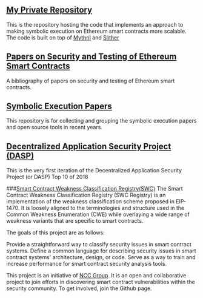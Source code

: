 ## [My Private Repository](https://github.com/Qiana0223/wqp_app_1)
This is the repository hosting the code that implements an approach to making symbolic execution on Ethereum smart contracts more scalable.  The code is built on top of [Mythril](https://github.com/ConsenSys/mythril) and [Slither](https://github.com/crytic/slither)

## [Papers on Security and Testing of Ethereum Smart Contracts](https://github.com/Qiana0223/bibliography_security_testing_smart_contracts)
A bibliography of papers on security and testing of Ethereum smart contracts.


## [Symbolic Execution Papers](https://github.com/XMUsuny/symbolic-execution-papers)
This repository is for collecting and grouping the symbolic execution papers and open source tools in recent years.


## [Decentralized Application Security Project (DASP)](https://dasp.co/#item-9)
This is the very first iteration of the  Decentralized Application Security Project (or DASP) Top 10 of 2018

###[Smart Contract Weakness Classification Registry(SWC)](https://github.com/SmartContractSecurity/SWC-registry)
The Smart Contract Weakness Classification Registry (SWC Registry) is an implementation of the weakness classification scheme proposed in EIP-1470. It is loosely aligned to the terminologies and structure used in the Common Weakness Enumeration (CWE) while overlaying a wide range of weakness variants that are specific to smart contracts.

The goals of this project are as follows:

Provide a straightforward way to classify security issues in smart contract systems.
Define a common language for describing security issues in smart contract systems' architecture, design, or code.
Serve as a way to train and increase performance for smart contract security analysis tools.

This project is an initiative of [NCC Group](https://www.nccgroup.trust/). It is an open and collaborative project to join efforts in discovering smart contract vulnerabilities within the security community. To get involved, join the Github page.
